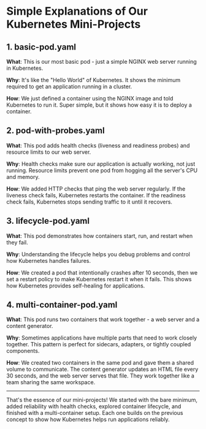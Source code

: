# Simple Explanations of Our Kubernetes Mini-Projects

## 1. basic-pod.yaml

**What**: This is our most basic pod - just a simple NGINX web server running in Kubernetes.

**Why**: It's like the "Hello World" of Kubernetes. It shows the minimum required to get an application running in a cluster.

**How**: We just defined a container using the NGINX image and told Kubernetes to run it. Super simple, but it shows how easy it is to deploy a container.

## 2. pod-with-probes.yaml

**What**: This pod adds health checks (liveness and readiness probes) and resource limits to our web server.

**Why**: Health checks make sure our application is actually working, not just running. Resource limits prevent one pod from hogging all the server's CPU and memory.

**How**: We added HTTP checks that ping the web server regularly. If the liveness check fails, Kubernetes restarts the container. If the readiness check fails, Kubernetes stops sending traffic to it until it recovers.

## 3. lifecycle-pod.yaml

**What**: This pod demonstrates how containers start, run, and restart when they fail.

**Why**: Understanding the lifecycle helps you debug problems and control how Kubernetes handles failures.

**How**: We created a pod that intentionally crashes after 10 seconds, then we set a restart policy to make Kubernetes restart it when it fails. This shows how Kubernetes provides self-healing for applications.

## 4. multi-container-pod.yaml

**What**: This pod runs two containers that work together - a web server and a content generator.

**Why**: Sometimes applications have multiple parts that need to work closely together. This pattern is perfect for sidecars, adapters, or tightly coupled components.

**How**: We created two containers in the same pod and gave them a shared volume to communicate. The content generator updates an HTML file every 30 seconds, and the web server serves that file. They work together like a team sharing the same workspace.

---

That's the essence of our mini-projects! We started with the bare minimum, added reliability with health checks, explored container lifecycle, and finished with a multi-container setup. Each one builds on the previous concept to show how Kubernetes helps run applications reliably.